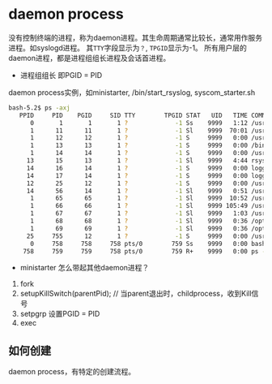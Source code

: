 # daemon process
没有控制终端的进程，称为daemon进程。其生命周期通常比较长，通常用作服务进程。如syslogd进程。
其`TTY`字段显示为`？`, `TPGID`显示为-1。
所有用户层的daemon进程，都是进程组组长进程及会话首进程。
- 进程组组长
  即PGID = PID

daemon process实例，如ministarter, /bin/start_rsyslog, syscom_starter.sh
```bash
bash-5.2$ ps -axj
   PPID     PID    PGID     SID TTY        TPGID STAT   UID   TIME COMMAND
      0       1       1       1 ?             -1 Ss    9999   1:12 /usr/bin/ministarter
      1      11      11       1 ?             -1 Sl    9999  70:01 /usr/bin/6tunnelmanager
      1      12      12       1 ?             -1 S     9999   0:00 /usr/bin/genapilogger-cat --ident 6tunnel /usr/bin/sta
      1      13      13       1 ?             -1 S     9999   0:00 /bin/bash /bin/start_rsyslog
      1      14      14       1 ?             -1 S     9999   0:00 /usr/bin/bash /usr/libexec/syscom/syscom_starter.sh
     13      15      13       1 ?             -1 Sl    9999   4:44 rsyslogd -n -iNONE
     14      16      14       1 ?             -1 S     9999   0:00 logger -t CLOUD -p user info
     14      17      14       1 ?             -1 S     9999   0:00 logger -t CLOUD -p user err
     12      25      12       1 ?             -1 S     9999   0:00 /usr/bin/bash -e /usr/bin/start-6tunnel-for-remote-sto
     14      56      14       1 ?             -1 Sl    9999   0:51 /usr/libexec/syscom/syscomd
      1      65      65       1 ?             -1 Sl    9999  10:52 /usr/bin/adetservice
      1      66      66       1 ?             -1 Sl    9999 105:49 /usr/bin/fhtrsconfigagent
      1      67      67       1 ?             -1 Sl    9999   1:03 /usr/libexec/logrouter/logrouter
      1      68      68       1 ?             -1 Sl    9999   0:36 /opt/nokia/bin/syscomrannicprovider libsyscom /usr/lib
      1      69      69       1 ?             -1 Sl    9999   0:36 /opt/nokia/libexec/syscomrouteproxy/syscomrouteproxy l
     25     755      12       1 ?             -1 S     9999   0:00 /usr/bin/coreutils --coreutils-prog-shebang=sleep /usr
      0     758     758     758 pts/0        759 Ss    9999   0:00 bash
    758     759     759     758 pts/0        759 R+    9999   0:00 ps -axj
```
- ministarter 怎么带起其他daemon进程？
1. fork
2. setupKillSwitch(parentPid); // 当parent退出时，childprocess，收到Kill信号
3. setpgrp 设置PGID = PID
4. exec

## 如何创建
daemon process，有特定的创建流程。
